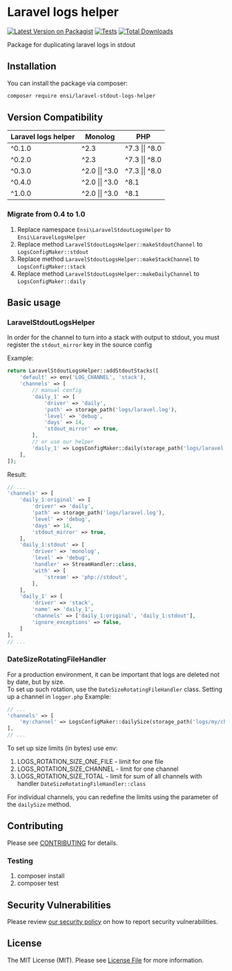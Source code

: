 # Laravel logs helper

[![Latest Version on Packagist](https://img.shields.io/packagist/v/ensi/laravel-stdout-logs-helper.svg?style=flat-square)](https://packagist.org/packages/ensi/laravel-stdout-logs-helper)
[![Tests](https://github.com/ensi-platform/laravel-stdout-logs-helper/actions/workflows/run-tests.yml/badge.svg?branch=master)](https://github.com/ensi-platform/laravel-stdout-logs-helper/actions/workflows/run-tests.yml)
[![Total Downloads](https://img.shields.io/packagist/dt/ensi/laravel-stdout-logs-helper.svg?style=flat-square)](https://packagist.org/packages/ensi/laravel-stdout-logs-helper)

Package for duplicating laravel logs in stdout

## Installation

You can install the package via composer:

```bash
composer require ensi/laravel-stdout-logs-helper
```

## Version Compatibility

| Laravel logs helper | Monolog        | PHP            |
|---------------------|----------------|----------------|
| ^0.1.0              | ^2.3           | ^7.3 \|\| ^8.0 |
| ^0.2.0              | ^2.3           | ^7.3 \|\| ^8.0 |
| ^0.3.0              | ^2.0 \|\| ^3.0 | ^7.3 \|\| ^8.0 |
| ^0.4.0              | ^2.0 \|\| ^3.0 | ^8.1           |
| ^1.0.0              | ^2.0 \|\| ^3.0 | ^8.1           |

### Migrate from 0.4 to 1.0

1. Replace namespace `Ensi\LaravelStdoutLogsHelper` to `Ensi\LaravelLogsHelper`
2. Replace method `LaravelStdoutLogsHelper::makeStdoutChannel` to `LogsConfigMaker::stdout`
3. Replace method `LaravelStdoutLogsHelper::makeStackChannel` to `LogsConfigMaker::stack`
4. Replace method `LaravelStdoutLogsHelper::makeDailyChannel` to `LogsConfigMaker::daily`

## Basic usage

### LaravelStdoutLogsHelper

In order for the channel to turn into a stack with output to stdout, you must register the `stdout_mirror` key in the source config

Example:

```php
return LaravelStdoutLogsHelper::addStdoutStacks([
    'default' => env('LOG_CHANNEL', 'stack'),
    'channels' => [
        // manual config
        'daily_1' => [
            'driver' => 'daily',
            'path' => storage_path('logs/laravel.log'),
            'level' => 'debug',
            'days' => 14,
            'stdout_mirror' => true,
        ],
        // or use our helper
        'daily_1' => LogsConfigMaker::daily(storage_path('logs/laravel.log'))
    ],
]);
```

Result:

```php
// ...
'channels' => [
    'daily_1:original' => [
        'driver' => 'daily',
        'path' => storage_path('logs/laravel.log'),
        'level' => 'debug',
        'days' => 14,
        'stdout_mirror' => true,
    ],
    'daily_1:stdout' => [
        'driver' => 'monolog',
        'level' => 'debug',
        'handler' => StreamHandler::class,
        'with' => [
            'stream' => 'php://stdout',
        ],
    ],
    'daily_1' => [
        'driver' => 'stack',
        'name' => 'daily_1',
        'channels' => ['daily_1:original', 'daily_1:stdout'],
        'ignore_exceptions' => false,
    ]
],
// ...
```

### DateSizeRotatingFileHandler

For a production environment, it can be important that logs are deleted not by date, but by size.  
To set up such rotation, use the `DateSizeRotatingFileHandler` class. Setting up a channel in `logger.php` Example:

```php
// ...
'channels' => [
    'my:channel' => LogsConfigMaker::dailySize(storage_path('logs/my/channel.log'))
],
// ...
```

To set up size limits (in bytes) use env:

1. LOGS_ROTATION_SIZE_ONE_FILE - limit for one file
2. LOGS_ROTATION_SIZE_CHANNEL - limit for one channel
3. LOGS_ROTATION_SIZE_TOTAL - limit for sum of all channels with handler `DateSizeRotatingFileHandler::class`

For individual channels, you can redefine the limits using the parameter of the `dailySize` method.

## Contributing

Please see [CONTRIBUTING](.github/CONTRIBUTING.md) for details.

### Testing

1. composer install
2. composer test

## Security Vulnerabilities

Please review [our security policy](.github/SECURITY.md) on how to report security vulnerabilities.

## License

The MIT License (MIT). Please see [License File](LICENSE.md) for more information.
